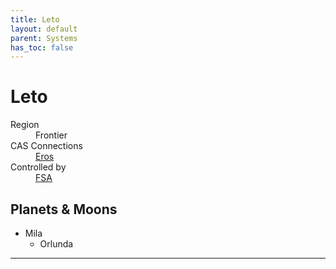 ```yaml
---
title: Leto
layout: default
parent: Systems
has_toc: false
---
```


# Leto
<dl>
    <dt>Region</dt><dd>Frontier</dd>
    <dt>CAS Connections</dt><dd><a href="../eros/">Eros</a></dd>
    <dt>Controlled by</dt><dd><a href="../../factions/fsa/">FSA</a></dd>
    <!-- <dt>Population</dt><dd>///</dd> -->
</dl>

## Planets & Moons
* Mila
    * Orlunda

<!-- ## Stations
* TBD -->

----
